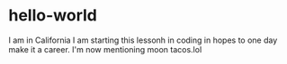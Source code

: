 # hello-world
I am in California
I am starting this lessonh in coding in hopes to one day make it a career.
I'm now mentioning moon tacos.lol
